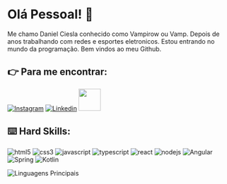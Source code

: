 # Olá Pessoal! :vulcan_salute:

Me chamo Daniel Ciesla conhecido como Vampirow ou Vamp. Depois de anos trabalhando com redes e esportes eletronicos. Estou entrando no mundo da programação. Bem vindos ao meu Github.

## :point_right: Para me encontrar:

[![Instagram](https://img.shields.io/badge/Instagram-E4405F?style=for-the-badge&logo=instagram&logoColor=white)](https://www.instagram.com/o.vampirow/)
[![Linkedin](https://img.shields.io/badge/LinkedIn-0077B5?style=for-the-badge&logo=linkedin&logoColor=white)](https://www.linkedin.com/in/daniel-ciesla-dev/)
<a href="mailto:o.vampirow@gmail.com">
<img src="https://media.tenor.com/kXp0f-dmTXAAAAAi/%E6%94%B6%E5%88%B0-%E5%B7%A5%E4%BD%9C.gif" width="50px" />
</a>

## :keyboard: Hard Skills:

![html5](https://img.shields.io/badge/HTML5-E34F26?style=for-the-badge&logo=html5&logoColor=white)
![css3](https://img.shields.io/badge/CSS3-1572B6?style=for-the-badge&logo=css3&logoColor=white)
![javascript](https://img.shields.io/badge/JavaScript-323330?style=for-the-badge&logo=javascript&logoColor=F7DF1E)
![typescript](https://img.shields.io/badge/TypeScript-007ACC?style=for-the-badge&logo=typescript&logoColor=white)
![react](https://img.shields.io/badge/React-20232A?style=for-the-badge&logo=react&logoColor=61DAFB)
![nodejs](https://img.shields.io/badge/Node%20js-339933?style=for-the-badge&logo=nodedotjs&logoColor=white)
![Angular](https://img.shields.io/badge/Node%20js-339933?style=for-the-badge&logo=nodedotjs&logoColor=white)
![Spring](https://img.shields.io/badge/Node%20js-339933?style=for-the-badge&logo=nodedotjs&logoColor=white)
![Kotlin](https://img.shields.io/badge/Node%20js-339933?style=for-the-badge&logo=nodedotjs&logoColor=white)


![Linguagens Principais](https://github-readme-stats.vercel.app/api/top-langs/?username=vampirowp&theme=tokyonight&hide_border=true&custom_title=Linguagens%20%Principais)
